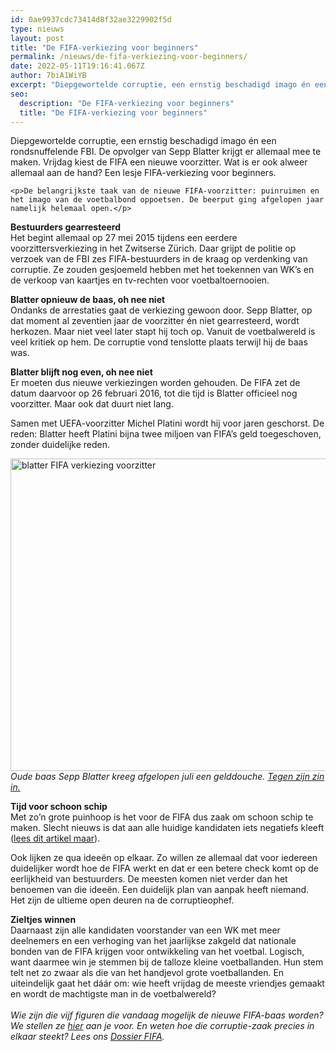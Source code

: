 ```yaml
---
id: 0ae9937cdc73414d8f32ae3229902f5d
type: nieuws
layout: post
title: "De FIFA-verkiezing voor beginners"
permalink: /nieuws/de-fifa-verkiezing-voor-beginners/
date: 2022-05-11T19:16:41.067Z
author: 7biA1WiYB
excerpt: "Diepgewortelde corruptie, een ernstig beschadigd imago én een rondsnuffelende FBI. De opvolger van Sepp Blatter krijgt er allemaal mee te maken. Vrijdag kiest de FIFA een nieuwe voorzitter. Wat is er ook alweer allemaal aan de hand? Een lesje FIFA-verkiezing voor beginners.  "
seo:
  description: "De FIFA-verkiezing voor beginners"
  title: "De FIFA-verkiezing voor beginners"
---
```

Diepgewortelde corruptie, een ernstig beschadigd imago én een rondsnuffelende FBI. De opvolger van Sepp Blatter krijgt er allemaal mee te maken. Vrijdag kiest de FIFA een nieuwe voorzitter. Wat is er ook alweer allemaal aan de hand? Een lesje FIFA-verkiezing voor beginners.  

    <p>De belangrijkste taak van de nieuwe FIFA-voorzitter: puinruimen en het imago van de voetbalbond oppoetsen. De beerput ging afgelopen jaar namelijk helemaal open.</p>
<p><strong>Bestuurders gearresteerd</strong><br>Het begint allemaal op 27 mei 2015 tijdens een eerdere voorzittersverkiezing in het Zwitserse Zürich. Daar grijpt de politie op verzoek van de FBI zes FIFA-bestuurders in de kraag op verdenking van corruptie. Ze zouden gesjoemeld hebben met het toekennen van WK’s en de verkoop van kaartjes en tv-rechten voor voetbaltoernooien.</p>
<p><strong>Blatter opnieuw de baas, oh nee niet</strong><br>Ondanks de arrestaties gaat de verkiezing gewoon door. Sepp Blatter, op dat moment al zeventien jaar de voorzitter én niet gearresteerd, wordt herkozen. Maar niet veel later stapt hij toch op. Vanuit de voetbalwereld is veel kritiek op hem. De corruptie vond tenslotte plaats terwijl hij de baas was. </p>
<p><strong>Blatter blijft nog even, oh nee niet</strong><br>Er moeten dus nieuwe verkiezingen worden gehouden. De FIFA zet de datum daarvoor op 26 februari 2016, tot die tijd is Blatter officieel nog voorzitter. Maar ook dat duurt niet lang. </p>
<p>Samen met UEFA-voorzitter Michel Platini wordt hij voor jaren geschorst. De reden: Blatter heeft Platini bijna twee miljoen van FIFA’s geld toegeschoven, zonder duidelijke reden. </p>
<p><div class="media media-element-container media-default"><div id="file-16347" class="file file-image file-image-jpeg">

        
  
  <div class="content">
    <img alt="blatter FIFA verkiezing voorzitter" title="Foto: AFP" height="500" width="850" class="media-element file-default" src="https://7dagen.netlify.app/sites/default/files/ANP-34326981_0.jpg">  </div>

  
</div>
</div><em>Oude baas Sepp Blatter kreeg afgelopen juli een gelddouche. <a href="https://7dagen.netlify.app/video/gelddouche-voor-sepp-blatter">Tegen zijn zin in.</a></em>
<p><strong>Tijd voor schoon schip</strong><br>Met zo’n grote puinhoop is het voor de FIFA dus zaak om schoon schip te maken. Slecht nieuws is dat aan alle huidige kandidaten iets negatiefs kleeft (<a href="https://7dagen.netlify.app/nieuws/wie-wordt-de-nieuwe-fifa-baas">lees dit artikel maar</a>). </p>
<p>Ook lijken ze qua ideeën op elkaar. Zo willen ze allemaal dat voor iedereen duidelijker wordt hoe de FIFA werkt en dat er een betere check komt op de eerlijkheid van bestuurders. De meesten komen niet verder dan het benoemen van die ideeën. Een duidelijk plan van aanpak heeft niemand. Het zijn de ultieme open deuren na de corruptieophef. </p>
<p><strong>Zieltjes winnen</strong><br>Daarnaast zijn alle kandidaten voorstander van een WK met meer deelnemers en een verhoging van het jaarlijkse zakgeld dat nationale bonden van de FIFA krijgen voor ontwikkeling van het voetbal. Logisch, want daarmee win je stemmen bij de talloze kleine voetballanden. Hun stem telt net zo zwaar als die van het handjevol grote voetballanden. En uiteindelijk gaat het dáár om: wie heeft vrijdag de meeste vriendjes gemaakt en wordt de machtigste man in de voetbalwereld?<br><br><em>Wie zijn die vijf figuren die vandaag mogelijk de nieuwe FIFA-baas worden? We stellen ze <a href="https://7dagen.netlify.app/nieuws/wie-wordt-de-nieuwe-fifa-baas">hier</a> aan je voor. En weten hoe die corruptie-zaak precies in elkaar steekt? Lees ons <a href="https://7dagen.netlify.app/dossier-fifa">Dossier FIFA</a>.</em></p>  
